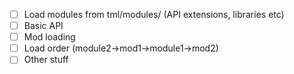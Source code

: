 - [ ] Load modules from tml/modules/ (API extensions, libraries etc)
- [ ] Basic API
- [ ] Mod loading
- [ ] Load order (module2->mod1->module1->mod2)
- [ ] Other stuff
